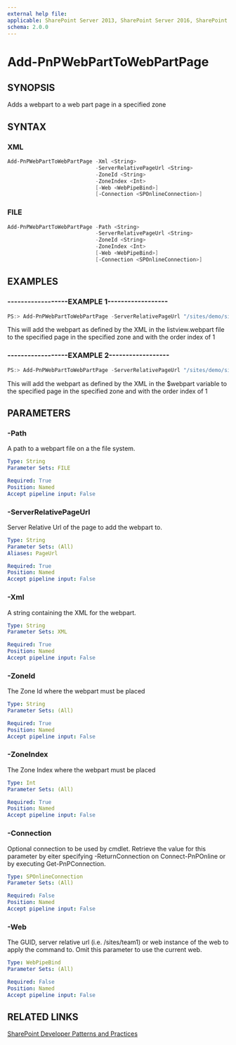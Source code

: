 ```yaml
---
external help file:
applicable: SharePoint Server 2013, SharePoint Server 2016, SharePoint Online
schema: 2.0.0
---
```

# Add-PnPWebPartToWebPartPage

## SYNOPSIS
Adds a webpart to a web part page in a specified zone

## SYNTAX 

### XML
```powershell
Add-PnPWebPartToWebPartPage -Xml <String>
                            -ServerRelativePageUrl <String>
                            -ZoneId <String>
                            -ZoneIndex <Int>
                            [-Web <WebPipeBind>]
                            [-Connection <SPOnlineConnection>]
```

### FILE
```powershell
Add-PnPWebPartToWebPartPage -Path <String>
                            -ServerRelativePageUrl <String>
                            -ZoneId <String>
                            -ZoneIndex <Int>
                            [-Web <WebPipeBind>]
                            [-Connection <SPOnlineConnection>]
```

## EXAMPLES

### ------------------EXAMPLE 1------------------
```powershell
PS:> Add-PnPWebPartToWebPartPage -ServerRelativePageUrl "/sites/demo/sitepages/home.aspx" -Path "c:\myfiles\listview.webpart" -ZoneId "Header" -ZoneIndex 1 
```

This will add the webpart as defined by the XML in the listview.webpart file to the specified page in the specified zone and with the order index of 1

### ------------------EXAMPLE 2------------------
```powershell
PS:> Add-PnPWebPartToWebPartPage -ServerRelativePageUrl "/sites/demo/sitepages/home.aspx" -XML $webpart -ZoneId "Header" -ZoneIndex 1 
```

This will add the webpart as defined by the XML in the $webpart variable to the specified page in the specified zone and with the order index of 1

## PARAMETERS

### -Path
A path to a webpart file on a the file system.

```yaml
Type: String
Parameter Sets: FILE

Required: True
Position: Named
Accept pipeline input: False
```

### -ServerRelativePageUrl
Server Relative Url of the page to add the webpart to.

```yaml
Type: String
Parameter Sets: (All)
Aliases: PageUrl

Required: True
Position: Named
Accept pipeline input: False
```

### -Xml
A string containing the XML for the webpart.

```yaml
Type: String
Parameter Sets: XML

Required: True
Position: Named
Accept pipeline input: False
```

### -ZoneId
The Zone Id where the webpart must be placed

```yaml
Type: String
Parameter Sets: (All)

Required: True
Position: Named
Accept pipeline input: False
```

### -ZoneIndex
The Zone Index where the webpart must be placed

```yaml
Type: Int
Parameter Sets: (All)

Required: True
Position: Named
Accept pipeline input: False
```

### -Connection
Optional connection to be used by cmdlet. Retrieve the value for this parameter by eiter specifying -ReturnConnection on Connect-PnPOnline or by executing Get-PnPConnection.

```yaml
Type: SPOnlineConnection
Parameter Sets: (All)

Required: False
Position: Named
Accept pipeline input: False
```

### -Web
The GUID, server relative url (i.e. /sites/team1) or web instance of the web to apply the command to. Omit this parameter to use the current web.

```yaml
Type: WebPipeBind
Parameter Sets: (All)

Required: False
Position: Named
Accept pipeline input: False
```

## RELATED LINKS

[SharePoint Developer Patterns and Practices](http://aka.ms/sppnp)
